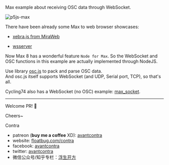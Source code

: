 Max example about receiving OSC data through WebSocket.

![p5js-max](http://floatcc.intplusplus.org/p5js-max.gif)

There have been already some Max to web browser showcases:

- [xebra.js from MiraWeb](https://github.com/Cycling74/miraweb/tree/master/packages/xebra.js)

- [wsserver](https://github.com/olilarkin/wsserver)

Now Max 8 has a wonderful feature `Node for Max`. So the WebSocket and OSC functions in this example are actually implemented through NodeJS.

Use library [osc.js](https://github.com/colinbdclark/osc.js) to pack and parse OSC data.   
And osc.js itself supports WebSocket (and UDP, Serial port,  TCP), so that's all.

Cycling74 also has a WebSocket (no OSC) example: [max_socket](https://github.com/Cycling74/n4m-examples/tree/master/sockets). 


-----
Welcome PR! 👏

Cheers~

Contra

- patreon (**buy me a coffee** XD): [avantcontra](https://www.patreon.com/avantcontra)
- website: [floatbug.com/contra](https://www.floatbug.com/contra)
- facebook: [avantcontra](https://facebook.com/avantcontra)
- twitter: [avantcontra](https://twitter.com/avantcontra)
- 微信公众号/知乎专栏：[浮生开方](https://zhuanlan.zhihu.com/floatlab)
